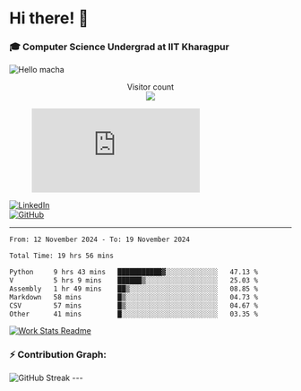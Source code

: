 # Hi there! 👋

### 🎓 Computer Science Undergrad at IIT Kharagpur

<img src="https://raw.githubusercontent.com/sagar-viradiya/sagar-viradiya/master/resources/banner.png" alt="Hello macha">

<p align="center"> 
  Visitor count<br>
  <img src="https://profile-counter.glitch.me/sesiii/count.svg" />
</p>

<figure><embed src="https://wakatime.com/share/@81d5e6c4-c575-43e6-9a9e-85ed25517f53/42cf003a-18dd-42ef-bded-df01146821f2.svg"></embed></figure>

[![LinkedIn](https://img.shields.io/badge/LinkedIn-0077B5?style=for-the-badge&logo=linkedin&logoColor=white)](https://www.linkedin.com/in/sesidadi)  
[![GitHub](https://img.shields.io/badge/GitHub-181717?style=for-the-badge&logo=github&logoColor=white)](https://github.com/sesiii)

---
<!--START_SECTION:waka-->

```txt
From: 12 November 2024 - To: 19 November 2024

Total Time: 19 hrs 56 mins

Python     9 hrs 43 mins   ███████████▓░░░░░░░░░░░░░   47.13 %
V          5 hrs 9 mins    ██████▒░░░░░░░░░░░░░░░░░░   25.03 %
Assembly   1 hr 49 mins    ██▒░░░░░░░░░░░░░░░░░░░░░░   08.85 %
Markdown   58 mins         █▒░░░░░░░░░░░░░░░░░░░░░░░   04.73 %
CSV        57 mins         █▒░░░░░░░░░░░░░░░░░░░░░░░   04.67 %
Other      41 mins         █░░░░░░░░░░░░░░░░░░░░░░░░   03.35 %
```

<!--END_SECTION:waka-->


[![Work Stats Readme](https://github.com/sesiii/sesiii/actions/workflows/main.yml/badge.svg)](https://github.com/sesiii/sesiii/actions/workflows/main.yml)

### ⚡ Contribution Graph:

<img src="https://streak-stats.demolab.com/?user=sesiii&theme=radical" alt="GitHub Streak" />
---

